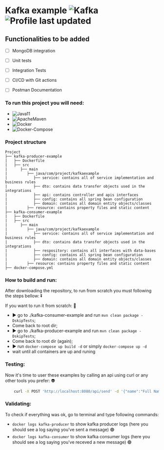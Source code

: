 # Kafka example ![Kafka](https://img.shields.io/badge/Apache%20Kafka-darkblue?style=plastic&logo=apachekafka) ![Profile last updated](https://img.shields.io/github/last-commit/arturcampos/kafka-example/main?label=Last%20updated&style=plastic)  


## Functionalities to be added 
- [ ] MongoDB integration
- [ ] Unit tests
- [ ] Integration Tests
- [ ] CI/CD with Git actions
- [ ] Postman Documentation


### To run this project you will need:
- ![Java11](https://img.shields.io/badge/Java11-darkgreen?style=plastic&logo=java)
- ![ApacheMaven](https://img.shields.io/badge/Apache%20Maven-darkgreen?style=plastic&logo=apachemaven)
- ![Docker](https://img.shields.io/badge/Docker-darkgreen?style=plastic&logo=docker)
- ![Docker-Compose](https://img.shields.io/badge/Docker%20Compose-darkblue?style=plastic&logo=docker-compose)

### Project structure

``` 
Project
├── kafka-producer-example
|   ├── Dockerfile
|   ├── src
|      ├── main
|         ├── java/com/project/kafkaexample
|            ├── service: contains all of service implementation and business rules
|            ├── dto: contains data transfer objects used in the integrations
|            ├── api: contains controller and apis interfaces
|            ├── config: contains all spring bean configuration
|            ├── domain: contains all domain entity objects/classes
|         ├── resource: contains property files and static content
├── kafka-consumer-example
|   ├── Dockerfile
|   ├── src
|      ├── main
|         ├── java/com/project/kafkaexample
|            ├── service: contains all of service implementation and business rules
|            ├── dto: contains data transfer objects used in the integrations
|            ├── respository: contains all interfaces with data-bases
|            ├── config: contains all spring bean configuration
|            ├── domain: contains all domain entity objects/classes
|         ├── resource: contains property files and static content
├── docker-compose.yml

```


### How to build and run:
After downloading the repository, to run from scratch you must following the steps bellow: ⏬

If you want to run it from scratch: 🔰
- ▶️ go to ./kafka-consumer-example and run `mvn clean package -DskipTests`;
- Come back to root dir;
- ▶️ go to ./kafka-producer-example and run `mvn clean package -DskipTests`;
- Come back to root dir (again);
- ▶️ run `docker-compose up build -d` or simply `docker-compose up -d`
- wait until all containers are up and runing

### Testing:
Now it's time to user these examples by calling an api using curl or any other tools you prefer: 👽
```sh
    curl -X POST 'http://localhost:8080/api/send' -d '{"name":"Full Name", "email": "email@email.com"}' -H 'content-type: application/json'
```

### Validating:
To check if everything was ok, go to terminal and type following commands:
- `docker logs kafka-producer` to show kafka producer logs (here you should see a log saying you've sent a message) 🟢
- `docker logs kafka-consumer` to show kafka consumer logs (here you should see a log saying you've receved a new message) 🟢

